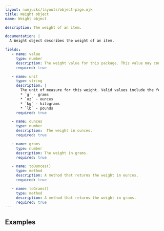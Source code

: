 ```yaml
---
layout: nunjucks/layouts/object-page.njk
title: Weight object
name: Weight object

description: The weight of an item.

documentation: |
  A Weight object describes the weight of an item.

fields:
   - name: value
     type: number
     description: The weight value for this package. This value may contain decimals.
     required: true

   - name: unit
     type: string
     description: |
       The unit of measure for this weight. Valid values include the following:
       * `g` - grams
       * `oz` - ounces
       * `kg` - kilograms
       * `lb` - pounds
     required: true

   - name: ounces
     type: number
     description:  The weight in ounces.
     required: true

   - name: grams
     type: number
     description: The weight in grams.
     required: true

   - name: toOunces()
     type: method
     description: A method that returns the weight in ounces.
     required: true

   - name: toGrams()
     type: method
     description: A method that returns the weight in grams.
     required: true
---
```

Examples
-------------------------------------------------



